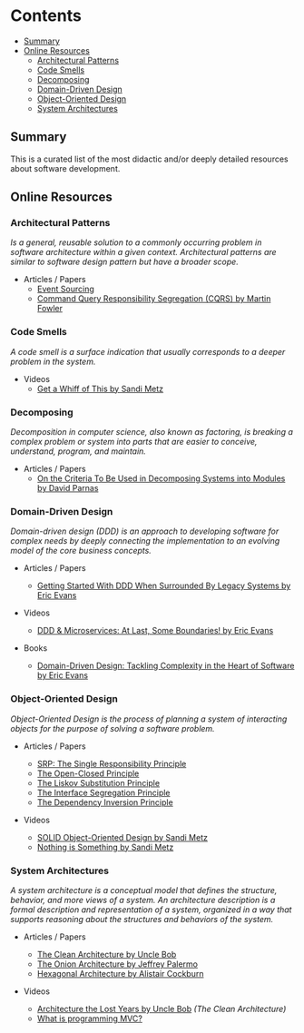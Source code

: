 # Contents
  - [Summary](#summary)
  - [Online Resources](#online-resources)
    - [Architectural Patterns](#architectural-patterns)
    - [Code Smells](#code-smells)
    - [Decomposing](#decomposing)
    - [Domain-Driven Design](#domain-driven-design)
    - [Object-Oriented Design](#object-oriented-design)
    - [System Architectures](#system-architectures)

## Summary

This is a curated list of the most didactic and/or deeply detailed resources about software development.

## Online Resources

  ### Architectural Patterns

  _Is a general, reusable solution to a commonly occurring problem in software
  architecture within a given context. Architectural patterns are similar to software
  design pattern but have a broader scope._

  - Articles / Papers
    - [Event Sourcing](https://docs.microsoft.com/en-us/azure/architecture/patterns/event-sourcing)
    - [Command Query Responsibility Segregation (CQRS) by Martin Fowler](https://martinfowler.com/bliki/CQRS.html)

  ### Code Smells

  _A code smell is a surface indication that usually corresponds to a deeper problem in the system._

  - Videos
    - [Get a Whiff of This by Sandi Metz](https://www.youtube.com/watch?v=PJjHfa5yxlU)

  ### Decomposing

  _Decomposition in computer science, also known as factoring, is breaking a
  complex problem or system into parts that are easier to conceive, understand,
  program, and maintain._

  - Articles / Papers
    - [On the Criteria To Be Used in Decomposing Systems into Modules by David Parnas](
    https://www.cs.umd.edu/class/spring2003/cmsc838p/Design/criteria.pdf)

  ### Domain-Driven Design

  _Domain-driven design (DDD) is an approach to developing software for
  complex needs by deeply connecting the implementation to an evolving model
  of the core business concepts._

  - Articles / Papers
    - [Getting Started With DDD When Surrounded By Legacy Systems by Eric Evans](
    http://domainlanguage.com/wp-content/uploads/2016/04/GettingStartedWithDDDWhenSurroundedByLegacySystemsV1.pdf)

  - Videos
    - [DDD & Microservices: At Last, Some Boundaries! by Eric Evans](
    https://www.youtube.com/watch?v=yPvef9R3k-M)

  - Books
    - [Domain-Driven Design: Tackling Complexity in the Heart of Software by Eric Evans](
    https://www.amazon.com/Domain-Driven-Design-Tackling-Complexity-Software/dp/0321125215)

  ### Object-Oriented Design

  _Object-Oriented Design is the process of planning a system of interacting
  objects for the purpose of solving a software problem._

  - Articles / Papers
    - [SRP: The Single Responsibility Principle](
    https://drive.google.com/file/d/0ByOwmqah_nuGNHEtcU5OekdDMkk/view)
    - [The Open-Closed Principle](
    https://drive.google.com/file/d/0BwhCYaYDn8EgN2M5MTkwM2EtNWFkZC00ZTI3LWFjZTUtNTFhZGZiYmUzODc1/view)
    - [The Liskov Substitution Principle](
    https://drive.google.com/file/d/0BwhCYaYDn8EgNzAzZjA5ZmItNjU3NS00MzQ5LTkwYjMtMDJhNDU5ZTM0MTlh/view)
    - [The Interface Segregation Principle](
    https://drive.google.com/file/d/0BwhCYaYDn8EgOTViYjJhYzMtMzYxMC00MzFjLWJjMzYtOGJiMDc5N2JkYmJi/view)
    - [The Dependency Inversion  Principle](
    https://drive.google.com/file/d/0BwhCYaYDn8EgMjdlMWIzNGUtZTQ0NC00ZjQ5LTkwYzQtZjRhMDRlNTQ3ZGMz/view)

  - Videos
    - [SOLID Object-Oriented Design by Sandi Metz](https://www.youtube.com/watch?v=v-2yFMzxqwU)
    - [Nothing is Something by Sandi Metz](https://www.youtube.com/watch?v=9lv2lBq6x4A)

  ### System Architectures

  _A system architecture is a conceptual model that defines the structure,
  behavior, and more views of a system. An architecture description is a formal
  description and representation of a system, organized in a way that supports
  reasoning about the structures and behaviors of the system._

  - Articles / Papers
    - [The Clean Architecture by Uncle Bob](
      https://8thlight.com/blog/uncle-bob/2012/08/13/the-clean-architecture.html)
    - [The Onion Architecture by Jeffrey Palermo](http://jeffreypalermo.com/blog/the-onion-architecture-part-1/)
    - [Hexagonal Architecture by Alistair Cockburn](http://alistair.cockburn.us/Hexagonal+architecture)

  - Videos
    - [Architecture the Lost Years by Uncle Bob](https://www.youtube.com/watch?v=WpkDN78P884) _(The Clean Architecture)_
    - [What is programming MVC?](https://www.youtube.com/watch?v=1IsL6g2ixak)

